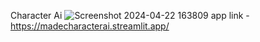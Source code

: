 Character Ai
![Screenshot 2024-04-22 163809](https://github.com/enderXM249/character.ai/assets/87566897/3aaa4834-a262-4609-bb47-7fa2c2ef6996)
app link - https://madecharacterai.streamlit.app/

